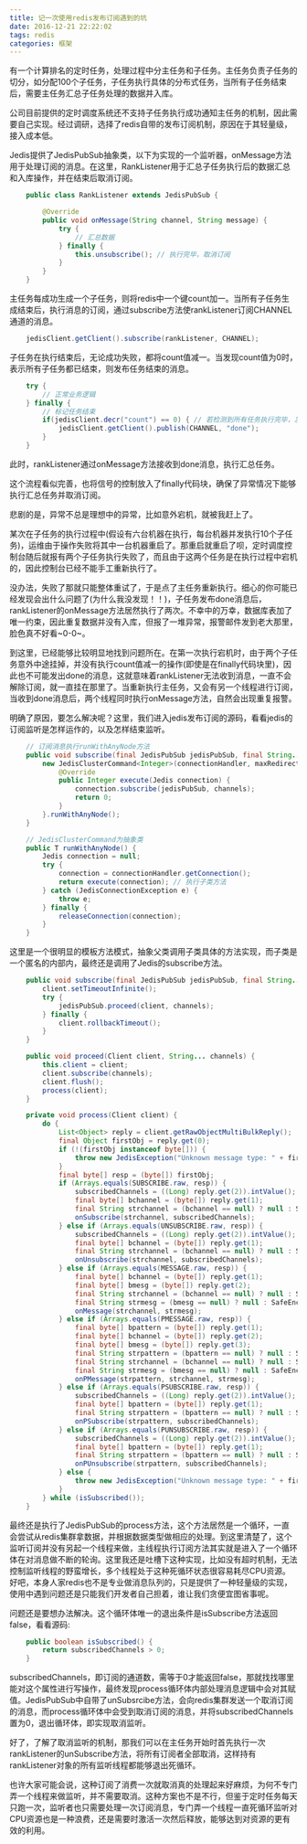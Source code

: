 ```yaml
---
title: 记一次使用redis发布订阅遇到的坑
date: 2016-12-21 22:22:02
tags: redis
categories: 框架
---
```


有一个计算排名的定时任务，处理过程中分主任务和子任务。主任务负责子任务的切分，如分配100个子任务，子任务执行具体的分布式任务，当所有子任务结束后，需要主任务汇总子任务处理的数据并入库。

公司目前提供的定时调度系统还不支持子任务执行成功通知主任务的机制，因此需要自己实现。经过调研，选择了redis自带的发布订阅机制，原因在于其轻量级，接入成本低。

Jedis提供了JedisPubSub抽象类，以下为实现的一个监听器，onMessage方法用于处理订阅的消息。在这里，RankListener用于汇总子任务执行后的数据汇总和入库操作，并在结束后取消订阅。

```java
    public class RankListener extends JedisPubSub {

        @Override
        public void onMessage(String channel, String message) {
            try {
                // 汇总数据
            } finally {
                this.unsubscribe(); // 执行完毕，取消订阅
            }
        }
    }
```

主任务每成功生成一个子任务，则将redis中一个键count加一。当所有子任务生成结束后，执行消息的订阅，通过subscribe方法使rankListener订阅CHANNEL通道的消息。

```java
    jedisClient.getClient().subscribe(rankListener, CHANNEL);
```

子任务在执行结束后，无论成功失败，都将count值减一。当发现count值为0时，表示所有子任务都已结束，则发布任务结束的消息。

```java
    try {
        // 正常业务逻辑
    } finally {
        // 标记任务结束
        if(jedisClient.decr("count") == 0) { // 若检测到所有任务执行完毕，发送完成通知
            jedisClient.getClient().publish(CHANNEL, "done");
        }
    }
```

此时，rankListener通过onMessage方法接收到done消息，执行汇总任务。

这个流程看似完善，也将信号的控制放入了finally代码块，确保了异常情况下能够执行汇总任务并取消订阅。

悲剧的是，异常不总是理想中的异常，比如意外宕机，就被我赶上了。

某次在子任务的执行过程中(假设有六台机器在执行，每台机器并发执行10个子任务)，运维由于操作失败将其中一台机器重启了。那重启就重启了呗，定时调度控制台随后就报有两个子任务执行失败了，而且由于这两个任务是在执行过程中宕机的，因此控制台已经不能手工重新执行了。

没办法，失败了那就只能整体重试了，于是点了主任务重新执行。细心的你可能已经发现会出什么问题了(为什么我没发现！！)，子任务发布done消息后，rankListener的onMessage方法居然执行了两次。不幸中的万幸，数据库表加了唯一约束，因此重复数据并没有入库，但报了一堆异常，报警邮件发到老大那里，脸色真不好看~0-0~。

到这里，已经能够比较明显地找到问题所在。在第一次执行宕机时，由于两个子任务意外中途挂掉，并没有执行count值减一的操作(即使是在finally代码块里)，因此也不可能发出done的消息，这就意味着rankListener无法收到消息，一直不会解除订阅，就一直挂在那里了。当重新执行主任务，又会有另一个线程进行订阅，当收到done消息后，两个线程同时执行onMessage方法，自然会出现重复报警。

明确了原因，要怎么解决呢？这里，我们进入jedis发布订阅的源码，看看jedis的订阅监听是怎样运作的，以及怎样结束监听。

```java
    // 订阅消息执行runWithAnyNode方法
    public void subscribe(final JedisPubSub jedisPubSub, final String... channels) {
        new JedisClusterCommand<Integer>(connectionHandler, maxRedirections) {
            @Override
            public Integer execute(Jedis connection) {
                connection.subscribe(jedisPubSub, channels);
                return 0;
            }
        }.runWithAnyNode();
    }
```

```java
    // JedisClusterCommand为抽象类
    public T runWithAnyNode() {
        Jedis connection = null;
        try {
            connection = connectionHandler.getConnection();
            return execute(connection); // 执行子类方法
        } catch (JedisConnectionException e) {
            throw e;
        } finally {
            releaseConnection(connection);
        }
    }
```

这里是一个很明显的模板方法模式，抽象父类调用子类具体的方法实现，而子类是一个匿名的内部内，最终还是调用了Jedis的subscribe方法。

```java
    public void subscribe(final JedisPubSub jedisPubSub, final String... channels) {
        client.setTimeoutInfinite();
        try {
            jedisPubSub.proceed(client, channels);
        } finally {
            client.rollbackTimeout();
        }
    }
```

```java
    public void proceed(Client client, String... channels) {
        this.client = client;
        client.subscribe(channels);
        client.flush();
        process(client);
    }

    private void process(Client client) {
        do {
            List<Object> reply = client.getRawObjectMultiBulkReply();
            final Object firstObj = reply.get(0);
            if (!(firstObj instanceof byte[])) {
                throw new JedisException("Unknown message type: " + firstObj);
            }
            final byte[] resp = (byte[]) firstObj;
            if (Arrays.equals(SUBSCRIBE.raw, resp)) {
                subscribedChannels = ((Long) reply.get(2)).intValue();
                final byte[] bchannel = (byte[]) reply.get(1);
                final String strchannel = (bchannel == null) ? null : SafeEncoder.encode(bchannel);
                onSubscribe(strchannel, subscribedChannels);
            } else if (Arrays.equals(UNSUBSCRIBE.raw, resp)) {
                subscribedChannels = ((Long) reply.get(2)).intValue();
                final byte[] bchannel = (byte[]) reply.get(1);
                final String strchannel = (bchannel == null) ? null : SafeEncoder.encode(bchannel);
                onUnsubscribe(strchannel, subscribedChannels);
            } else if (Arrays.equals(MESSAGE.raw, resp)) {
                final byte[] bchannel = (byte[]) reply.get(1);
                final byte[] bmesg = (byte[]) reply.get(2);
                final String strchannel = (bchannel == null) ? null : SafeEncoder.encode(bchannel);
                final String strmesg = (bmesg == null) ? null : SafeEncoder.encode(bmesg);
                onMessage(strchannel, strmesg);
            } else if (Arrays.equals(PMESSAGE.raw, resp)) {
                final byte[] bpattern = (byte[]) reply.get(1);
                final byte[] bchannel = (byte[]) reply.get(2);
                final byte[] bmesg = (byte[]) reply.get(3);
                final String strpattern = (bpattern == null) ? null : SafeEncoder.encode(bpattern);
                final String strchannel = (bchannel == null) ? null : SafeEncoder.encode(bchannel);
                final String strmesg = (bmesg == null) ? null : SafeEncoder.encode(bmesg);
                onPMessage(strpattern, strchannel, strmesg);
            } else if (Arrays.equals(PSUBSCRIBE.raw, resp)) {
                subscribedChannels = ((Long) reply.get(2)).intValue();
                final byte[] bpattern = (byte[]) reply.get(1);
                final String strpattern = (bpattern == null) ? null : SafeEncoder.encode(bpattern);
                onPSubscribe(strpattern, subscribedChannels);
            } else if (Arrays.equals(PUNSUBSCRIBE.raw, resp)) {
                subscribedChannels = ((Long) reply.get(2)).intValue();
                final byte[] bpattern = (byte[]) reply.get(1);
                final String strpattern = (bpattern == null) ? null : SafeEncoder.encode(bpattern);
                onPUnsubscribe(strpattern, subscribedChannels);
            } else {
                throw new JedisException("Unknown message type: " + firstObj);
            }
        } while (isSubscribed());
    }
```

最终还是执行了JedisPubSub的process方法，这个方法居然是一个循环，一直会尝试从redis集群拿数据，并根据数据类型做相应的处理。到这里清楚了，这个监听订阅并没有另起一个线程来做，主线程执行订阅方法其实就是进入了一个循环体在对消息做不断的轮询。这里我还是吐槽下这种实现，比如没有超时机制，无法控制监听线程的野蛮增长，多个线程处于这种死循环状态很容易耗尽CPU资源。好吧，本身人家redis也不是专业做消息队列的，只是提供了一种轻量级的实现，使用中遇到问题还是只能我们开发者自己担着，谁让我们贪便宜图省事呢。

问题还是要想办法解决。这个循环体唯一的退出条件是isSubscribe方法返回false，看看源码:

```java
    public boolean isSubscribed() {
        return subscribedChannels > 0;
    }
```

subscribedChannels，即订阅的通道数，需等于0才能返回false，那就找找哪里能对这个属性进行写操作，最终发现process循环体内部处理消息逻辑中会对其赋值。JedisPubSub中自带了unSubsrcibe方法，会向redis集群发送一个取消订阅的消息，而process循环体中会受到取消订阅的消息，并将subscribedChannels置为0，退出循环体，即实现取消监听。

好了，了解了取消监听的机制，那我们可以在主任务开始时首先执行一次rankListener的unSubscribe方法，将所有订阅者全部取消，这样持有rankListener对象的所有监听线程都能够退出死循环。

也许大家可能会说，这种订阅了消费一次就取消真的处理起来好麻烦，为何不专门弄一个线程来做监听，并不需要取消。这种方案也不是不行，但鉴于定时任务每天只跑一次，监听者也只需要处理一次订阅消息，专门弄一个线程一直死循环监听对CPU资源也是一种浪费，还是需要时激活一次然后释放，能够达到对资源的更有效的利用。